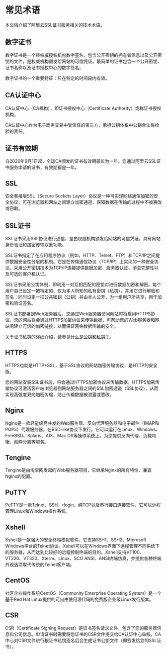 # 常见术语

本文档介绍了阿里云SSL证书服务相关的技术术语。

## 数字证书

数字证书是一个经权威授权机构数字签名，包含公开密钥的拥有者信息以及公开密钥的文件，是权威机构颁发给网站的可信凭证。最简单的证书包含一个公开密钥、证书名称以及证书授权中心的数字签名。

数字证书的一个重要特征：只在特定的时间段内有效。

## CA认证中心

CA认证中心（CA机构），即证书授权中心（Certificate Authority）或称证书授权机构。

CA认证中心作为电子商务交易中受信任的第三方，承担公钥体系中公钥合法性检验的责任。

## 证书有效期

自2020年9月1日起，全球CA颁发的证书有效期最长为一年。您通过阿里云SSL证书服务申请的证书，有效期都是一年。

## SSL

安全套接层SSL（Secure Sockets Layer）协议是一种可实现网络通信加密的安全协议，可在浏览器和网站之间建立加密通道，保障数据在传输的过程中不被篡改或窃取。

## SSL证书

SSL证书采用SSL协议进行通信，是由权威机构颁发给网站的可信凭证，具有网站身份验证和加密传输双重功能。

SSL证书指定了在应用程序协议（例如，HTTP、Telnet、FTP）和TCP/IP之间提供数据安全性分层的机制。它是在传输通信协议（TCP/IP）上实现的一种安全协议，采用公开密钥技术为TCP/IP连接提供数据加密、服务器认证、消息完整性以及可选的客户机认证。

SSL证书采用公钥体制，即利用一对互相匹配的密钥对进行数据加密和解密。每个用户自己设定一把特定的、仅为本人所知的私有密钥（私钥），并用它进行解密和签名；同时设定一把公共密钥（公钥）并由本人公开，为一组用户所共享，用于加密和验证签名。

SSL证书部署到Web服务器后，您通过Web服务器访问网站时将启用HTTPS协议。您的网站将会通过HTTPS加密协议来传输数据，可帮助您的Web服务器和网站间建立可信的加密链接，从而保证网络数据传输的安全。

关于证书私钥的详细介绍，请参见[什么是公钥和私钥？](/cn.zh-CN/产品简介/常见问题/什么是公钥和私钥？.md)。

## HTTPS

HTTPS也就是HTTP+SSL，基于SSL协议的网站加密传输协议，是HTTP的安全版。

您的网站安装SSL证书后，将会通过HTTPS加密协议来传输数据，HTTPS加密传输协议可激活客户端浏览器到网站服务器之间的SSL加密通道（SSL协议），从而实现高强度双向加密传输，防止传输数据被泄露或篡改。

## Nginx

Nginx是一款轻量级高并发的Web服务器、反向代理服务器和电子邮件（IMAP和POP3）代理服务器，在BSD-like协议下发行。它可以运行在Linux、Windows、FreeBSD、Solaris、AIX、Mac OS等操作系统上，为您提供反向代理、负载均衡、动静分离等服务。

## Tengine

Tengine是由淘宝网发起的Web服务器项目，它继承Nginx的所有特性、兼容Nginx的配置。

## PuTTY

PuTTY是一款Telnet、SSH、rlogin、纯TCP以及串行接口连接软件，它可以远程管理Linux和Windows操作系统。

## Xshell

Xshell是一款强大的安全终端模拟软件，它支持SSH1、SSH2、Microsoft Windows平台的Telnet协议。Xshell可以在Windows界面下远程管理不同系统下的服务器，从而达到比较好的远程控制终端的目的。Xshell支持VT100、VT220、VT320、Xterm、Linux、SCO ANSI、ANSI终端仿真，并提供各种终端外观选项取代传统的Telnet客户端。

## CentOS

社区企业操作系统CentOS（Community Enterprise Operating System）是一个基于Red Hat Linux提供的可自由使用源代码的免费版企业级Linux发行版本。

## CSR

CSR（Certificate Signing Request）是证书签名请求文件，包含了您的服务器信息和公司信息。申请证书时需要将您证书的CSR文件提交给CA认证中心审核，CA中心对CSR文件进行根证书私钥签名后会生成证书公钥文件（即签发给您的SSL证书）。

